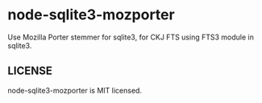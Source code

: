 # node-sqlite3-mozporter

Use Mozilla Porter stemmer for sqlite3, for CKJ FTS using FTS3 module in sqlite3.

## LICENSE

node-sqlite3-mozporter is MIT licensed.
